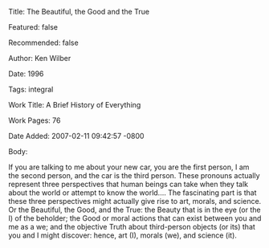 Title: The Beautiful, the Good and the True

Featured: false

Recommended: false

Author: Ken Wilber

Date: 1996

Tags: integral

Work Title: A Brief History of Everything

Work Pages:  76

Date Added: 2007-02-11 09:42:57 -0800

Body:

If you are talking to me about your new car, you are the first person, I am the second person, and the car is the third person. These pronouns actually represent three perspectives that human beings can take when they talk about the world or attempt to know the world.... The fascinating part is that these three perspectives might actually give rise to art, morals, and science. Or the Beautiful, the Good, and the True: the Beauty that is in the eye (or the I) of the beholder; the Good or moral actions that can exist between you and me as a we; and the objective Truth about third-person objects (or its) that you and I might discover: hence, art (I), morals (we), and science (it).



